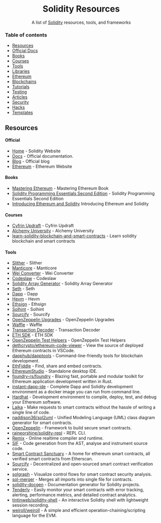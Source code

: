 <div align="center">
  <h1 align="center">Solidity Resources
</h1>
  <p align="center">A  list of <a href="https://en.wikipedia.org/wiki/Solidity">Solidity</a> resources, tools, and frameworks</p>
</div>

### Table of contents

- [Resources](#resources)
- [Official Docs](#official)
- [Books](#book)
- [Courses](#courses)
- [Tools](#tools)
- [Libraries](#libraries)
- [Ethereum](#ethereum)
- [Blockchains](#blockchains)
- [Tutorials](#tutorials)
- [Testing](#testing)
- [Articles](#articles)
- [Security](#security)
- [Hacks](#hacks)
- [Templates](#templates)

## Resources

#### Official

- [Home](https://soliditylang.org/) - Solidity Website
- [Docs](https://docs.soliditylang.org/en/latest/) - Official documentation.
- [Blog](https://soliditylang.org/blog/) - Official blog
- [Ethereum](https://soliditylang.org/) - Ethereum Website

#### Books

- [Mastering Ethereum](https://github.com/ethereumbook/ethereumbook) - Mastering Ethereum Book
- [Solidity Programming Essentials Second Edition](https://github.com/PacktPublishing/Solidity-Programming-Essentials-Second-Edition) - Solidity Programming Essentials Second Edition
- [Introducing Ethereum and Solidity](https://github.com/clojurians-org/blockchain-ebook/blob/master/Introducing.Ethereum.and.Solidity.pdf) Introducing Ethereum and Solidity

#### Courses

- [Cyfrin Updraft](https://updraft.cyfrin.io/) - Cyfrin Updraft
- [Alchemy University](https://www.alchemy.com/university) - Alchemy University
- [learn-solidity-blockchain-and-smart-contracts](https://www.freecodecamp.org/news/learn-solidity-blockchain-and-smart-contracts-in-a-free/) - Learn solidity blockchain and smart contracts

#### Tools

- [Slither](https://github.com/crytic/slither) - Slither
- [Manticore](https://github.com/trailofbits/manticore/) - Manticore
- [Wei Converter](https://www.alchemy.com/gwei-calculator) - Wei Converter
- [Codeslaw](https://www.codeslaw.app/) - Codeslaw
- [Solidity Array Generator](https://github.com/mds1/solidity-generators#readme) - Solidity Array Generator
- [Seth](https://github.com/dapphub/dapptools/tree/master/src/seth#readme) - Seth
- [Dapp](https://github.com/dapphub/dapptools/tree/master/src/dapp#readme) - Dapp
- [Hevm](https://github.com/dapphub/dapptools/tree/master/src/hevm#readme) - Hevm
- [Ethsign](https://github.com/dapphub/dapptools/tree/master/src/ethsign#readme) - Ethsign
- [Solhint](https://protofire.github.io/solhint/) - Solhint
- [Sourcify](https://sourcify.dev/) - Sourcify
- [OpenZeppelin Upgrades](https://docs.openzeppelin.com/upgrades-plugins/1.x/) - OpenZeppelin Upgrades
- [Waffle](https://getwaffle.io/) - Waffle
- [Transaction Decoder](https://tools.deth.net/tx-decoder) - Transaction Decoder
- [ETH SDK](https://github.com/dethcrypto/eth-sdk) - ETH SDK
- [OpenZeppelin Test Helpers](https://github.com/OpenZeppelin/openzeppelin-test-helpers) - OpenZeppelin Test Helpers
- [dethcrypto/ethereum-code-viewer](https://github.com/dethcrypto/ethereum-code-viewer) - View the source of deployed Ethereum contracts in VSCode.
- [dapphub/dapptools](https://github.com/dapphub/dapptools) - Command-line-friendly tools for blockchain development.
- [EthFiddle](https://ethfiddle.com/recent_fiddles) - Find, share and embed contracts.
- [EthereumStudio](https://github.com/ObsidianLabs/EthereumStudio) - Standalone desktop IDE.
- [foundry-rs/foundry](https://github.com/foundry-rs/foundry) - Blazing fast, portable and modular toolkit for Ethereum application development written in Rust.
- [instant-dapp-ide](https://github.com/dominicwilliams/instant-dapp-ide) - Complete Dapp and Solidity development environment as a docker image you can run from command line.
- [Hardhat](https://hardhat.org/) - Development environment to compile, deploy, test, and debug your Ethereum software.
- [Laika](https://getlaika.app) - Make requests to smart contracts without the hassle of writing a single line of code.
- [naddison36/sol2uml](https://github.com/naddison36/sol2uml) - Unified Modeling Language (UML) class diagram generator for smart contracts.
- [OpenZeppelin](https://openzeppelin.com/) - Framework to build secure smart contracts.
- [raineorshine/solidity-repl](https://github.com/raineorshine/solidity-repl) - REPL CLI.
- [Remix](https://remix.ethereum.org/) - Online realtime compiler and runtime.
- [SIF](https://github.com/chao-peng/SIF) - Code generation from the AST, analyse and instrument source code.
- [Smart Contract Sanctuary](https://github.com/tintinweb/smart-contract-sanctuary) - A home for ethereum smart contracts, all verified smart contracts from Etherscan.
- [Sourcify](https://sourcify.dev/) - Decentralized and open-sourced smart contract verification service.
- [solgraph](https://github.com/raineorshine/solgraph) - Visualize control flows for smart contract security analysis.
- [sol-merger](https://github.com/RyuuGan/sol-merger) - Merges all imports into single file for contracts.
- [solidity-docgen](https://github.com/OpenZeppelin/solidity-docgen) - Documentation generator for Solidity projects.
- [Tenderly](https://tenderly.co) - Easily monitor your smart contracts with error tracking, alerting, performance metrics, and detailed contract analytics.
- [tintinweb/solidity-shell](https://github.com/tintinweb/solidity-shell) - An interactive Solidity shell with lightweight session recording.
- [weiroll/weiroll](https://github.com/weiroll/weiroll) - A simple and efficient operation-chaining/scripting language for the EVM.
